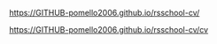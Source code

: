 https://GITHUB-pomello2006.github.io/rsschool-cv/


https://GITHUB-pomello2006.github.io/rsschool-cv/cv